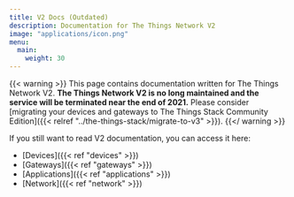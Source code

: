 ```yaml
---
title: V2 Docs (Outdated)
description: Documentation for The Things Network V2
image: "applications/icon.png"
menu:
  main:
    weight: 30
---
```


{{< warning >}} This page contains documentation written for The Things Network V2. **The Things Network V2 is no long maintained and the service will be terminated near the end of 2021.** Please consider [migrating your devices and gateways to The Things Stack Community Edition]({{< relref "../the-things-stack/migrate-to-v3" >}}).
{{</ warning >}} 

If you still want to read V2 documentation, you can access it here: 

- [Devices]({{< ref "devices" >}})
- [Gateways]({{< ref "gateways" >}})
- [Applications]({{< ref "applications" >}})
- [Network]({{< ref "network" >}})
